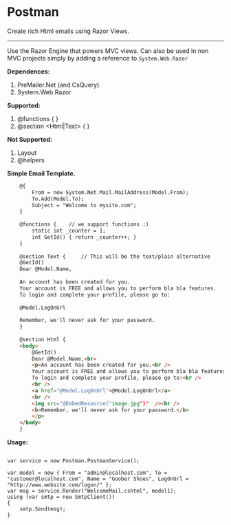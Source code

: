 # Postman #
Create rich Html emails using Razor Views.

---
Use the Razor Engine that powers MVC views.  Can also be used in non MVC projects simply by adding a reference to ```System.Web.Razor```

**Dependences:**  
1. PreMailer.Net (and CsQuery)  
2. System.Web.Razor

  
**Supported:**   
1. @functions { }   
1. @section <Html|Text> { } 

**Not Supported:**   
1. Layout   
2. @helpers

**Simple Email Template.**  
```html
    @{
	    From = new System.Net.Mail.MailAddress(Model.From);
	    To.Add(Model.To);
        Subject = "Welcome to mysite.com";
    }
    
    @functions {	// we support functions :)
	    static int _counter = 1;
	    int GetId() { return _counter++; }
    }
    
    @section Text {		// This will be the text/plain alternative 
	@GetId()
	Dear @Model.Name,
    
	An account has been created for you.
	Your account is FREE and allows you to perform bla bla features.
	To login and complete your profile, please go to:
    
	@Model.LogOnUrl
    
	Remember, we'll never ask for your password.
    }
    
    @section Html {
	<body>
		@GetId()
		Dear @Model.Name,<br>
		<p>An account has been created for you.<br />
		Your account is FREE and allows you to perform bla bla features.<br />
		To login and complete your profile, please go to:<br />
	    <br />
		<a href="@Model.LogOnUrl">@Model.LogOnUrl</a>
		<br />
		<img src="@EmbedResource("image.jpg")"  /><br />
        <b>Remember, we'll never ask for your password.</b>
		</p>
	</body>
    }
```

**Usage:**  
```CSharp
    
var service = new Postman.PostmanService();

var model = new { From = "admin@localhost.com", To = "customer@localhost.com", Name = "Goober Shoes", LogOnUrl = "http://www.website.com/logon/" };
var msg = service.Render("WelcomeMail.cshtml", model1);
using (var smtp = new SmtpClient())
{
	smtp.Send(msg);
}
```